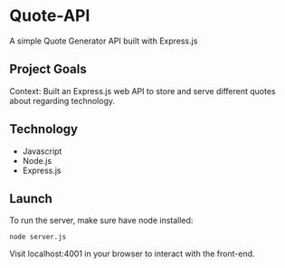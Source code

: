 # Quote-API
A simple Quote Generator API built with Express.js

## Project Goals
Context: Built an Express.js web API to store and serve different quotes about regarding technology.

## Technology

- Javascript
- Node.js
- Express.js

## Launch
To run the server, make sure have node installed:

`node server.js`

Visit localhost:4001 in your browser to interact with the front-end.